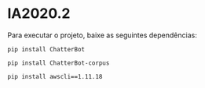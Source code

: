 # IA2020.2

Para executar o projeto, baixe as seguintes dependências:

```
pip install ChatterBot
```

```
pip install ChatterBot-corpus
```

```
pip install awscli==1.11.18

```